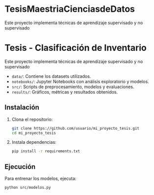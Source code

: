 # TesisMaestriaCienciasdeDatos
Este proyecto implementa técnicas de aprendizaje supervisado y no supervisado 
# Tesis - Clasificación de Inventario

Este proyecto implementa técnicas de aprendizaje supervisado y no supervisado
- `data/`: Contiene los datasets utilizados.
- `notebooks/`: Jupyter Notebooks con análisis exploratorio y modelos.
- `src/`: Scripts de preprocesamiento, modelos y evaluaciones.
- `results/`: Gráficos, métricas y resultados obtenidos.

## Instalación
1. Clona el repositorio:
   ```bash
   git clone https://github.com/usuario/mi_proyecto_tesis.git
   cd mi_proyecto_tesis
   ```

2. Instala dependencias:
   ```bash
   pip install -r requirements.txt
   ```

## Ejecución
Para entrenar los modelos, ejecuta:
```bash
python src/modelos.py

